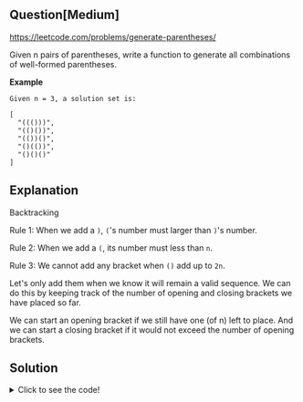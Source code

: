 ## Question[Medium]
https://leetcode.com/problems/generate-parentheses/

Given n pairs of parentheses, write a function to generate all combinations of well-formed parentheses.

**Example**
```
Given n = 3, a solution set is:

[
  "((()))",
  "(()())",
  "(())()",
  "()(())",
  "()()()"
]
```

## Explanation

Backtracking

Rule 1: When we add a `)`, `(`'s number must larger than `)`'s number.

Rule 2: When we add a `(`, its number must less than `n`.

Rule 3: We cannot add any bracket when `()` add up to `2n`.

Let's only add them when we know it will remain a valid sequence. We can do this by keeping track of the number of opening and closing brackets we have placed so far.

We can start an opening bracket if we still have one (of n) left to place. And we can start a closing bracket if it would not exceed the number of opening brackets.

## Solution
<details>
  <summary>Click to see the code!</summary>
  
```javascript
/**
 * @param {number} n
 * @return {string[]}
 */
var generateParenthesis = function(n) {
    const ans = [];
    
    function backtrack(s, left, right) {
        if (s.length === n *2) {
            ans.push(s);
            return ;
        }
        if (left < n) {
            backtrack(s+'(', left+1, right)
        }
        if (right < left) {
            backtrack(s+')', left, right+1)
        }

    }
    backtrack('', 0, 0);
    return ans;
};
```
</details>